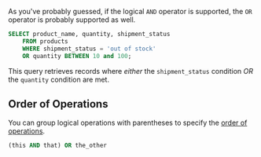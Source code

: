 As you've probably guessed, if the logical `AND` operator is supported, the `OR` operator is probably supported as well.

```sql
SELECT product_name, quantity, shipment_status
    FROM products
    WHERE shipment_status = 'out of stock'
    OR quantity BETWEEN 10 and 100;
```

This query retrieves records where _either_ the `shipment_status` condition _OR_ the `quantity` condition are met.

## Order of Operations

You can group logical operations with parentheses to specify the [order of operations](https://www.mathsisfun.com/operation-order-pemdas.html).

```sql
(this AND that) OR the_other
```
